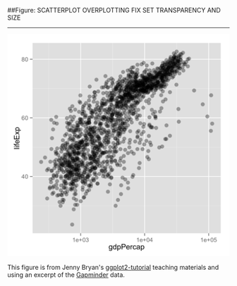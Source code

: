 ##Figure: SCATTERPLOT OVERPLOTTING FIX SET TRANSPARENCY AND SIZE
***
![`0007_scatterplot-overplotting-fix-set-transparency-and-size`](0007_scatterplot-overplotting-fix-set-transparency-and-size.png)

This figure is from Jenny Bryan's [ggplot2-tutorial](https://github.com/jennybc/ggplot2-tutorial) teaching materials and using an excerpt of the [Gapminder](https://github.com/jennybc/gapminder) data.
